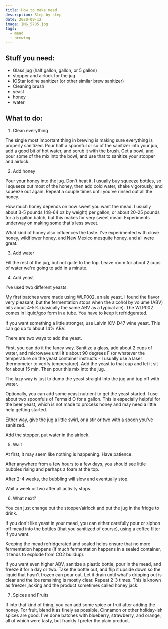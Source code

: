 ```yaml
---
title: How to make mead
description: Step by step
date: 2020-09-12
image: IMG_5785.jpg
tags:
  - mead
  - brewing
---
```



## Stuff you need:
 - Glass jug (half gallon, gallon, or 5 gallon)
 - stopper and airlock for the jug
 - IOStar iodine sanitizer (or other similar brew sanitizer)
 - Cleaning brush
 - yeast
 - honey
 - water

## What to do:

1. Clean everything

The single most important thing in brewing is making sure everything is properly sanitized.  Pour half a spoonful or so of the sanitizer into your jub, add a good bit of hot water, and scrub it with the brush.  Get a bowl, and pour some of the mix into the bowl, and use that to sanitize your stopper and airlock.

2.  Add honey

Pour your honey into the jug.  Don't heat it.  I usually buy squeeze bottles, so I squeeze out most of the honey, then add cold water, shake vigorously, and squeeze out again.  Repeat a couple times until you've rinsed out all the honey.

How much honey depends on how sweet you want the mead.  I usually about 3-5 pounds (48-64 oz by weight) per gallon, or about 20-25 pounds for a 5 gallon batch, but this makes for very sweet mead.  Experiments underway on making some that's less sweet.

What kind of honey also influences the taste.  I've experimented with clove honey, wildflower honey, and New Mexico mesquite honey, and all were great.

3.  Add water

Fill the rest of the jug, but not quite to the top.  Leave room for about 2 cups of water we're going to add in a minute.

4.  Add yeast

I've used two different yeasts:

My first batches were made using WLP002, an ale yeast.  I found the flavor very pleasant, but the fermentation stops when the alcohol by volume (ABV) hits about 4-5% (basically the same ABV as a typical ale). The WLP002 comes in liquid/goo form in a tube.  You have to keep it refridgerated.

If you want something a little stronger, use Lalvin ICV-D47 wine yeast.  This can go up to about 14% ABV.

There are two ways to add the yeast.

First, you can do it the fancy way.  Sanitize a glass, add about 2 cups of water, and microwave until it's about 90 degrees F (or whatever the temperature on the yeast container instructs - I usually use a laser thermometer to verify temperature).  Add the yeast to that cup and let it sit for about 15 min.  Then pour this mix into the jug.

The lazy way is just to dump the yeast straight into the jug and top off with water.   


Optionally, you can add some yeast nutrient to get the yeast started.  I use about two spoonfuls of Fermaid O for a gallon.  This is especially helpful for the beer yeast, which is not made to process honey and may need a little help getting started.

Either way, give the jug a little swirl, or a stir or two with a spoon you've sanitized.

Add the stopper, put water in the airlock.

5.  Wait

At first, it may seem like nothing is happening.  Have patience.

After anywhere from a few hours to a few days, you should see little bubbles rising and perhaps a foam at the top.  

<blockquote class="imgur-embed-pub" lang="en" data-id="a/Fnbirfp" data-context="false" ><a href="//imgur.com/a/Fnbirfp"></a></blockquote><script async src="//s.imgur.com/min/embed.js" charset="utf-8"></script>

After 2-4 weeks, the bubbling will slow and eventually stop.

Wait a week or two after all activity stops.  


6.  What next?

You can just change out the stopper/airlock and put the jug in the fridge to drink.

If you don't like yeast in your mead, you can either carefully pour or siphon off mead into the bottles (that you sanitized of course), using a coffee filter if you want.

Keeping the mead refridgerated and sealed helps ensure that no more fermentation happens (if much fermentation happens in a sealed container, it tends to explode from CO2 buildup).

If you want even higher ABV, sanitize a plastic bottle, pour in the mead, and freeze it for a day or two.  Take the bottle out, and flip it upside down so the liquid that hasn't frozen can pour out.  Let it drain until what's dripping out is clear and the ice remaining is mostly clear.  Repeat 2-3 times.  This is known as freezer jacking and the product sometimes called honey jack.

7.  Spices and Fruits

If into that kind of thing, you can add some spice or fruit after adding the honey.  For fruit, blend it as finely as possible.  Cinnamon or other holiday-ish spices are good.  I've done batches with blueberry, strawberry, and orange, all of which were tasty, but frankly I prefer the plain product.
